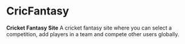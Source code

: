 # CricFantasy
**Cricket Fantasy Site**
A cricket fantasy site where you can select a competition, add players in a team and compete other users globally.
